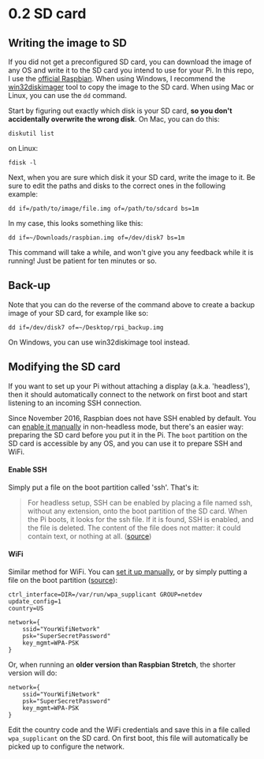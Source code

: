 0.2 SD card
===

## Writing the image to SD

If you did not get a preconfigured SD card, you can download the image of any OS and write it to the SD card you intend to use for your Pi. In this repo, I use the [official Raspbian][raspbian]. When using Windows, I recommend the [win32diskimager][win32] tool to copy the image to the SD card. When using Mac or Linux, you can use the `dd` command.

Start by figuring out exactly which disk is your SD card, **so you don't accidentally overwrite the wrong disk**. On Mac, you can do this:

```
diskutil list
```

on Linux:

```
fdisk -l
```

Next, when you are sure which disk it your SD card, write the image to it. Be sure to edit the paths and disks to the correct ones in the following example:

```
dd if=/path/to/image/file.img of=/path/to/sdcard bs=1m
```

In my case, this looks something like this:

```
dd if=~/Downloads/raspbian.img of=/dev/disk7 bs=1m
```

This command will take a while, and won't give you any feedback while it is running! Just be patient for ten minutes or so.


## Back-up

Note that you can do the reverse of the command above to create a backup image of your SD card, for example like so:

```
dd if=/dev/disk7 of=~/Desktop/rpi_backup.img
```

On Windows, you can use win32diskimage tool instead.


## Modifying the SD card

If you want to set up your Pi without attaching a display (a.k.a. 'headless'), then it should
automatically connect to the network on first boot and start listening to an incoming SSH connection.

Since November 2016, Raspbian does not have SSH enabled by default. You can [enable it manually][1.3] in non-headless mode, but there's an easier way: preparing the SD card before you put it in the Pi. The `boot` partition on the SD card is accessible by any OS, and you can use it to prepare SSH and WiFi.


#### Enable SSH

Simply put a file on the boot partition called 'ssh'. That's it:

> For headless setup, SSH can be enabled by placing a file named ssh, without any extension, onto the boot partition of the SD card. When the Pi boots, it looks for the  ssh file. If it is found, SSH is enabled, and the file is deleted. The content of the file does not matter: it could contain text, or nothing at all. ([source][ssh])


#### WiFi

Similar method for WiFi. You can [set it up manually][1.3], or by simply putting a file on the boot partition ([source][wifi]):

```
ctrl_interface=DIR=/var/run/wpa_supplicant GROUP=netdev
update_config=1
country=US

network={
	ssid="YourWifiNetwork"
	psk="SuperSecretPassword"
	key_mgmt=WPA-PSK
}
```

Or, when running an **older version than Raspbian Stretch**, the shorter version will do:

```
network={
    ssid="YourWifiNetwork"
    psk="SuperSecretPassword"
    key_mgmt=WPA-PSK
}
```

Edit the country code and the WiFi credentials and save this in a file called `wpa_supplicant` on the SD card. On first boot, this file will automatically be picked up to configure the network.

[raspbian]: https://www.raspberrypi.org/downloads/
[win32]: https://sourceforge.net/projects/win32diskimager/
[1.2]: ./1.2-wifi.md
[1.3]: ./1.3-ssh.md
[ssh]: https://www.raspberrypi.org/documentation/remote-access/ssh/
[wifi]: https://raspberrypi.stackexchange.com/a/57023/12034]
